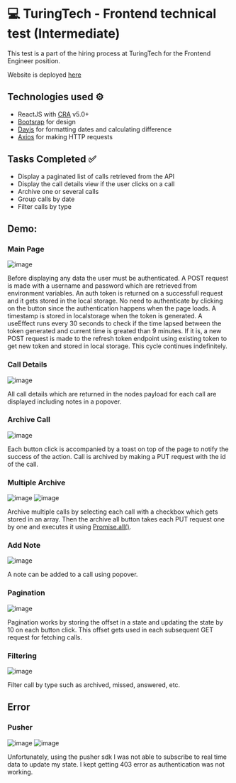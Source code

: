 # 💻 TuringTech - Frontend technical test (Intermediate)

This test is a part of the hiring process at TuringTech for the Frontend Engineer position.

Website is deployed [here](https://turing-test-nasir.netlify.app/)

## Technologies used ⚙

- ReactJS with [CRA](https://create-react-app.dev/) v5.0+
- [Bootsrap](https://react-bootstrap.github.io/) for design
- [Dayjs](https://day.js.org/) for formatting dates and calculating difference
- [Axios](https://axios-http.com/docs/intro) for making HTTP requests

## Tasks Completed ✅

- Display a paginated list of calls retrieved from the API
- Display the call details view if the user clicks on a call
- Archive one or several calls
- Group calls by date
- Filter calls by type

## Demo:

### Main Page
![image](https://user-images.githubusercontent.com/75773436/155866728-88673114-90c9-44cd-af82-c73404ba2f95.png)

Before displaying any data the user must be authenticated. A POST request is made with a username and password which are retrieved from environment variables. An auth token is returned on a successfull request and it gets stored in the local storage. No need to authenticate by clicking on the button since the authentication happens when the page loads. A timestamp is stored in localstorage when the token is generated. A useEffect runs every 30 seconds to check if the time lapsed between the token generated and current time is greated than 9 minutes. If it is, a new POST request is made to the refresh token endpoint using existing token to get new token and stored in local storage. This cycle continues indefinitely.

### Call Details
![image](https://user-images.githubusercontent.com/75773436/155866737-cf82053f-93f9-490b-af04-2605aa876227.png)

All call details which are returned in the nodes payload for each call are displayed including notes in a popover.

### Archive Call
![image](https://user-images.githubusercontent.com/75773436/155866741-ebeb1b6e-3cb4-4873-97c9-7e6821118160.png)

Each button click is accompanied by a toast on top of the page to notify the success of the action. Call is archived by making a PUT request with the id of the call.

### Multiple Archive
![image](https://user-images.githubusercontent.com/75773436/155866747-d343f153-66c0-4110-bdbd-60e37ce75651.png)
![image](https://user-images.githubusercontent.com/75773436/155866757-9485a83d-c8f9-4450-ac05-a2783cf342b7.png)

Archive multiple calls by selecting each call with a checkbox which gets stored in an array. Then the archive all button takes each PUT request one by one and executes it using [Promise.all()](https://developer.mozilla.org/en-US/docs/Web/JavaScript/Reference/Global_Objects/Promise/all).

### Add Note
![image](https://user-images.githubusercontent.com/75773436/155866763-3288bf57-86d0-4e3e-8701-fe931ca4b810.png)

A note can be added to a call using popover.

### Pagination
![image](https://user-images.githubusercontent.com/75773436/155866780-4d7bd541-9bd2-40c1-b693-372f3057b390.png)

Pagination works by storing the offset in a state and updating the state by 10 on each button click. This offset gets used in each subsequent GET request for fetching calls.

### Filtering
![image](https://user-images.githubusercontent.com/75773436/155866783-4e00faec-7edd-446c-976d-a0dd1db3c9e0.png)

Filter call by type such as archived, missed, answered, etc.

## Error

### Pusher
![image](https://user-images.githubusercontent.com/75773436/155866788-1d67ce02-3415-476c-be4e-3484f2043ca9.png)
![image](https://user-images.githubusercontent.com/75773436/155866792-f2d7c624-26df-4f9c-95dd-06db4cfdbf9b.png)

Unfortunately, using the pusher sdk I was not able to subscribe to real time data to update my state. I kept getting 403 error as authentication was not working.

